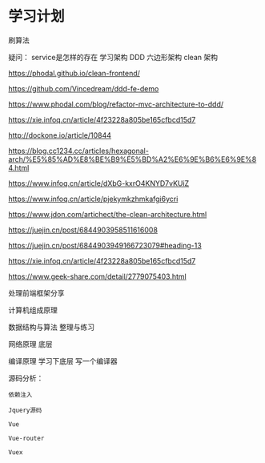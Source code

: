 # 学习计划


刷算法


疑问： service是怎样的存在
学习架构
    DDD
    六边形架构
    clean 架构

https://phodal.github.io/clean-frontend/


https://github.com/Vincedream/ddd-fe-demo

https://www.phodal.com/blog/refactor-mvc-architecture-to-ddd/


https://xie.infoq.cn/article/4f23228a805be165cfbcd15d7


http://dockone.io/article/10844

https://blog.cc1234.cc/articles/hexagonal-arch/%E5%85%AD%E8%BE%B9%E5%BD%A2%E6%9E%B6%E6%9E%84.html

https://www.infoq.cn/article/dXbG-kxrO4KNYD7vKUiZ

https://www.infoq.cn/article/pjekymkzhmkafgi6ycri

https://www.jdon.com/artichect/the-clean-architecture.html

https://juejin.cn/post/6844903958511616008

https://juejin.cn/post/6844903949166723079#heading-13

https://xie.infoq.cn/article/4f23228a805be165cfbcd15d7

https://www.geek-share.com/detail/2779075403.html


处理前端框架分享








计算机组成原理

数据结构与算法 整理与练习

网络原理 底层

编译原理  学习下底层
写一个编译器


源码分析：

    依赖注入

    Jquery源码 

    Vue

    Vue-router

    Vuex
















